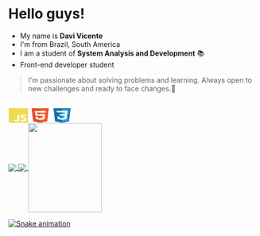 # Hello guys!
- My name is **Davi Vicente**
- I'm from Brazil, South America 
- I am a student of **System Analysis and Development** 📚
- Front-end developer student

>I'm passionate about solving problems and learning. Always open to new challenges and ready to face changes.:dart:

<div style="display: inline_block"><br>
    <img align="center" alt="Rafa-Js" height="30" width="40" src="https://raw.githubusercontent.com/devicons/devicon/master/icons/javascript/javascript-plain.svg"> 
    <img align="center" alt="Rafa-HTML" height="30" width="40" src="https://raw.githubusercontent.com/devicons/devicon/master/icons/html5/html5-original.svg">
    <img align="center" alt="Rafa-CSS" height="30" width="40" src="https://raw.githubusercontent.com/devicons/devicon/master/icons/css3/css3-original.svg">
</div>
<div>
  <a href="https://github.com/Davirazze">
  <img height="180em"   align="center" src="https://github-readme-stats.vercel.app/api?username=Davirazze&show_icons=true&theme=jolly&include_all_commits=true&count_private=true"/>
  <img height="180em"  align="center" src="https://github-readme-stats.vercel.app/api/top-langs/?username=Davirazze&&layout=compact&hide=shell&theme=jolly"/>

  <img align="center" width="148" height="180" src="https://media1.tenor.com/images/68e8337fb4eb7e40645d832c64762a8b/tenor.gif?itemid=19443613">
</div>

  ![Snake animation](https://github.com/Davirazze/Davirazze/blob/output/github-contribution-grid-snake.svg)
 
</div>

